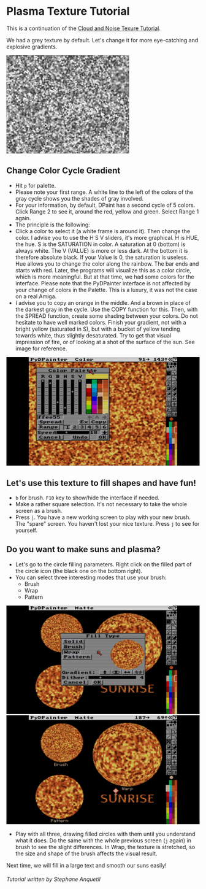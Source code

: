 # Plasma Texture Tutorial

This is a continuation of the [Cloud and Noise Texure Tutorial](../clouds/Clouds.md).

We had a grey texture by default. Let's change it for more eye-catching and explosive gradients.

![plasma](plasma.png)

## Change Color Cycle Gradient
- Hit `p` for palette.
- Please note your first range. A white line to the left of the colors of the gray cycle shows you the shades of gray involved.
- For your information, by default, DPaint has a second cycle of 5 colors. Click Range 2 to see it, around the red, yellow and green. Select Range 1 again.
- The principle is the following:
- Click a color to select it (a white frame is around it). Then change the color. I advise you to use the H S V sliders, it's more graphical. H is HUE, the hue. S is the SATURATION in color. A saturation at 0 (bottom) is always white. The V (VALUE) is more or less dark. At the bottom it is therefore absolute black. If your Value is 0, the saturation is useless. Hue allows you to change the color along the rainbow. The bar ends and starts with red. Later, the programs will visualize this as a color circle, which is more meaningful. But at that time, we had some colors for the interface. Please note that the PyDPainter interface is not affected by your change of colors in the Palette. This is a luxury, it was not the case on a real Amiga.
- I advise you to copy an orange in the middle. And a brown in place of the darkest gray in the cycle. Use the COPY function for this. Then, with the SPREAD function, create some shading between your colors. Do not hesitate to have well marked colors. Finish your gradient, not with a bright yellow (saturated in S), but with a bucket of yellow tending towards white, thus slightly desaturated. Try to get that visual impression of fire, or of looking at a shot of the surface of the sun. See image for reference.

![palette](palette.jpg)

## Let's use this texture to fill shapes and have fun!
- `b` for brush. `F10` key to show/hide the interface if needed.
- Make a rather square selection. It's not necessary to take the whole screen as a brush.
- Press `j`. You have a new working screen to play with your new brush. The "spare" screen. You haven't lost your nice texture. Press `j` to see for yourself.

## Do you want to make suns and plasma?
- Let's go to the circle filling parameters. Right click on the filled part of the circle icon (the black one on the bottom right).
- You can select three interesting modes that use your brush:
  - Brush
  - Wrap
  - Pattern

![filltype](filltype.jpg)
![filltype2](filltype2.jpg)

- Play with all three, drawing filled circles with them until you understand what it does. Do the same with the whole previous screen (`j` again) in brush to see the slight differences. In Wrap, the texture is stretched, so the size and shape of the brush affects the visual result.

Next time, we will fill in a large text and smooth our suns easily!

###### Tutorial written by Stephane Anquetil
